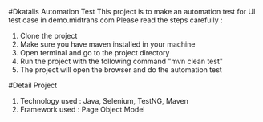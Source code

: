 #Dkatalis Automation Test
This project is to make an automation test for UI test case in demo.midtrans.com
Please read the steps carefully :
1. Clone the project
2. Make sure you have maven installed in your machine
3. Open terminal and go to the project directory
4. Run the project with the following command "mvn clean test"
5. The project will open the browser and do the automation test

#Detail Project
1. Technology used : Java, Selenium, TestNG, Maven
2. Framework used : Page Object Model